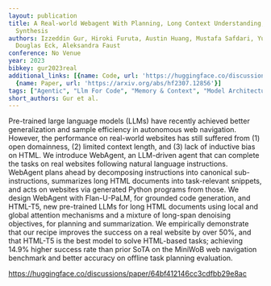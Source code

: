 ```yaml
---
layout: publication
title: A Real-world Webagent With Planning, Long Context Understanding, And Program
  Synthesis
authors: Izzeddin Gur, Hiroki Furuta, Austin Huang, Mustafa Safdari, Yutaka Matsuo,
  Douglas Eck, Aleksandra Faust
conference: No Venue
year: 2023
bibkey: gur2023real
additional_links: [{name: Code, url: 'https://huggingface.co/discussions/paper/64bf412146cc3cdfbb29e8ac'},
  {name: Paper, url: 'https://arxiv.org/abs/hf2307.12856'}]
tags: ["Agentic", "Llm For Code", "Memory & Context", "Model Architecture"]
short_authors: Gur et al.
---
```

Pre-trained large language models (LLMs) have recently achieved better generalization and sample efficiency in autonomous web navigation. However, the performance on real-world websites has still suffered from (1) open domainness, (2) limited context length, and (3) lack of inductive bias on HTML. We introduce WebAgent, an LLM-driven agent that can complete the tasks on real websites following natural language instructions. WebAgent plans ahead by decomposing instructions into canonical sub-instructions, summarizes long HTML documents into task-relevant snippets, and acts on websites via generated Python programs from those. We design WebAgent with Flan-U-PaLM, for grounded code generation, and HTML-T5, new pre-trained LLMs for long HTML documents using local and global attention mechanisms and a mixture of long-span denoising objectives, for planning and summarization. We empirically demonstrate that our recipe improves the success on a real website by over 50%, and that HTML-T5 is the best model to solve HTML-based tasks; achieving 14.9% higher success rate than prior SoTA on the MiniWoB web navigation benchmark and better accuracy on offline task planning evaluation.

https://huggingface.co/discussions/paper/64bf412146cc3cdfbb29e8ac